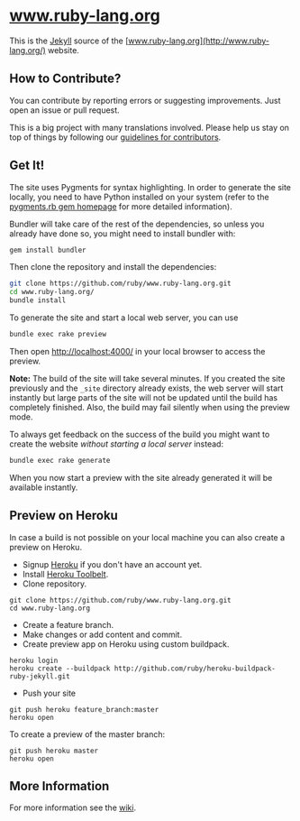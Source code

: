 www.ruby-lang.org
=================

This is the [Jekyll](http://www.jekyllrb.com/) source of
the [www.ruby-lang.org](http://www.ruby-lang.org/) website.

## How to Contribute?

You can contribute by reporting errors or suggesting improvements.
Just open an issue or pull request.

This is a big project with many translations involved.
Please help us stay on top of things by following our
[guidelines for contributors](https://github.com/ruby/www.ruby-lang.org/wiki).

## Get It!

The site uses Pygments for syntax highlighting. In order to generate the
site locally, you need to have Python installed on your system
(refer to the [pygments.rb gem homepage](https://github.com/tmm1/pygments.rb)
for more detailed information).

Bundler will take care of the rest of the dependencies, so unless you
already have done so, you might need to install bundler with:

``` sh
gem install bundler
```

Then clone the repository and install the dependencies:

``` sh
git clone https://github.com/ruby/www.ruby-lang.org.git
cd www.ruby-lang.org/
bundle install
```

To generate the site and start a local web server, you can use

``` sh
bundle exec rake preview
```

Then open [http://localhost:4000/](http://localhost:4000/)
in your local browser to access the preview.

**Note:** The build of the site will take several minutes.
If you created the site previously and the `_site` directory
already exists, the web server will start instantly but large parts
of the site will not be updated until the build has completely finished.
Also, the build may fail silently when using the preview mode.

To always get feedback on the success of the build you might want
to create the website *without starting a local server* instead:

``` sh
bundle exec rake generate
```

When you now start a preview with the site already generated
it will be available instantly.

## Preview on Heroku

In case a build is not possible on your local machine
you can also create a preview on Heroku.

* Signup [Heroku](http://www.heroku.com) if you don't have an account yet.
* Install [Heroku Toolbelt](https://toolbelt.heroku.com).
* Clone repository.

```
git clone https://github.com/ruby/www.ruby-lang.org.git
cd www.ruby-lang.org
```

* Create a feature branch.
* Make changes or add content and commit.
* Create preview app on Heroku using custom buildpack.

```
heroku login
heroku create --buildpack http://github.com/ruby/heroku-buildpack-ruby-jekyll.git
```

* Push your site

```
git push heroku feature_branch:master
heroku open
```

To create a preview of the master branch:

```
git push heroku master
heroku open
```

## More Information

For more information see the [wiki](https://github.com/ruby/www.ruby-lang.org/wiki).


